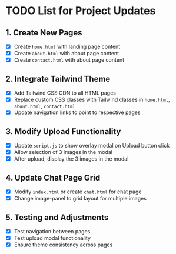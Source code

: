 # TODO List for Project Updates

## 1. Create New Pages
- [x] Create `home.html` with landing page content
- [x] Create `about.html` with about page content
- [x] Create `contact.html` with about page content

## 2. Integrate Tailwind Theme
- [x] Add Tailwind CSS CDN to all HTML pages
- [x] Replace custom CSS classes with Tailwind classes in `home.html`, `about.html`, `contact.html`
- [x] Update navigation links to point to respective pages

## 3. Modify Upload Functionality
- [x] Update `script.js` to show overlay modal on Upload button click
- [x] Allow selection of 3 images in the modal
- [x] After upload, display the 3 images in the modal

## 4. Update Chat Page Grid
- [x] Modify `index.html` or create `chat.html` for chat page
- [x] Change image-panel to grid layout for multiple images

## 5. Testing and Adjustments
- [x] Test navigation between pages
- [x] Test upload modal functionality
- [x] Ensure theme consistency across pages
